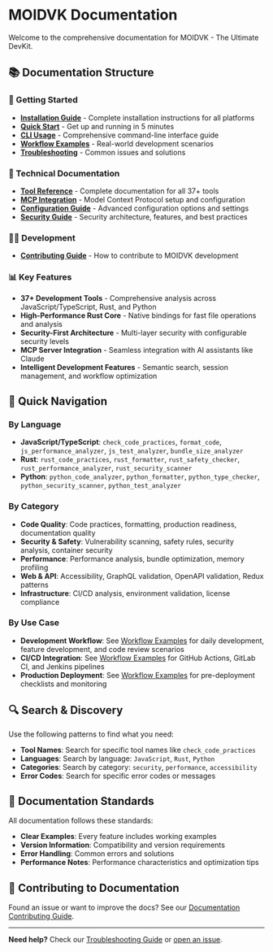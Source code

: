 # MOIDVK Documentation

Welcome to the comprehensive documentation for MOIDVK - The Ultimate DevKit.

## 📚 Documentation Structure

### 🚀 Getting Started

- **[Installation Guide](user-guide/installation.md)** - Complete installation instructions for all
  platforms
- **[Quick Start](user-guide/getting-started.md)** - Get up and running in 5 minutes
- **[CLI Usage](user-guide/cli-usage.md)** - Comprehensive command-line interface guide
- **[Workflow Examples](user-guide/workflow-examples.md)** - Real-world development scenarios
- **[Troubleshooting](user-guide/troubleshooting.md)** - Common issues and solutions

### 🔧 Technical Documentation

- **[Tool Reference](technical/tool-reference.md)** - Complete documentation for all 37+ tools
- **[MCP Integration](technical/mcp-integration.md)** - Model Context Protocol setup and
  configuration
- **[Configuration Guide](technical/configuration.md)** - Advanced configuration options and
  settings
- **[Security Guide](technical/security.md)** - Security architecture, features, and best practices

### 👨‍💻 Development

- **[Contributing Guide](development/contributing.md)** - How to contribute to MOIDVK development

### 📊 Key Features

- **37+ Development Tools** - Comprehensive analysis across JavaScript/TypeScript, Rust, and Python
- **High-Performance Rust Core** - Native bindings for fast file operations and analysis
- **Security-First Architecture** - Multi-layer security with configurable security levels
- **MCP Server Integration** - Seamless integration with AI assistants like Claude
- **Intelligent Development Features** - Semantic search, session management, and workflow
  optimization

## 🎯 Quick Navigation

### By Language

- **JavaScript/TypeScript**: `check_code_practices`, `format_code`, `js_performance_analyzer`,
  `js_test_analyzer`, `bundle_size_analyzer`
- **Rust**: `rust_code_practices`, `rust_formatter`, `rust_safety_checker`,
  `rust_performance_analyzer`, `rust_security_scanner`
- **Python**: `python_code_analyzer`, `python_formatter`, `python_type_checker`,
  `python_security_scanner`, `python_test_analyzer`

### By Category

- **Code Quality**: Code practices, formatting, production readiness, documentation quality
- **Security & Safety**: Vulnerability scanning, safety rules, security analysis, container security
- **Performance**: Performance analysis, bundle optimization, memory profiling
- **Web & API**: Accessibility, GraphQL validation, OpenAPI validation, Redux patterns
- **Infrastructure**: CI/CD analysis, environment validation, license compliance

### By Use Case

- **Development Workflow**: See [Workflow Examples](user-guide/workflow-examples.md) for daily
  development, feature development, and code review scenarios
- **CI/CD Integration**: See [Workflow Examples](user-guide/workflow-examples.md) for GitHub
  Actions, GitLab CI, and Jenkins pipelines
- **Production Deployment**: See [Workflow Examples](user-guide/workflow-examples.md) for
  pre-deployment checklists and monitoring

## 🔍 Search & Discovery

Use the following patterns to find what you need:

- **Tool Names**: Search for specific tool names like `check_code_practices`
- **Languages**: Search by language: `JavaScript`, `Rust`, `Python`
- **Categories**: Search by category: `security`, `performance`, `accessibility`
- **Error Codes**: Search for specific error codes or messages

## 📖 Documentation Standards

All documentation follows these standards:

- **Clear Examples**: Every feature includes working examples
- **Version Information**: Compatibility and version requirements
- **Error Handling**: Common errors and solutions
- **Performance Notes**: Performance characteristics and optimization tips

## 🤝 Contributing to Documentation

Found an issue or want to improve the docs? See our
[Documentation Contributing Guide](development/contributing.md#documentation).

---

**Need help?** Check our [Troubleshooting Guide](user-guide/troubleshooting.md) or
[open an issue](https://github.com/moikas-code/moidvk/issues).
